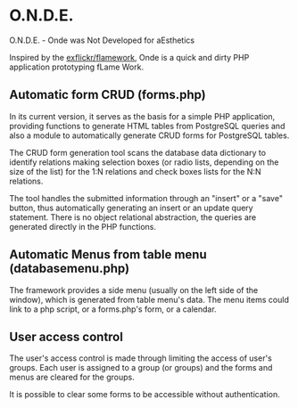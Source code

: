 # O.N.D.E.

O.N.D.E. - Onde was Not Developed for aEsthetics

Inspired by the [exflickr/flamework](https://github.com/exflickr/flamework), 
Onde is a quick and dirty PHP application prototyping fLame Work.

## Automatic form CRUD (forms.php)

In its current version, it serves as the basis for a simple PHP application,
providing functions to generate HTML tables from PostgreSQL queries and also a
module to automatically generate CRUD forms for PostgreSQL tables.

The CRUD form generation tool scans the database data dictionary to
identify relations making selection boxes (or radio lists, depending on the
size of the list) for the 1:N relations and check boxes lists for the
N:N relations.

The tool handles the submitted information through an "insert" or a "save" button,
thus automatically generating an insert or an update query statement.
There is no object relational abstraction, the queries are generated directly
in the PHP functions. 

## Automatic Menus from table menu (databasemenu.php)

The framework provides a side menu (usually on the left side of the window),
which is generated from table menu's data. The menu items could link
to a php script, or a forms.php's form, or a calendar.

## User access control

The user's access control is made through limiting the access of
user's groups. Each user is assigned to a group (or groups) and the
forms and menus are cleared for the groups.

It is possible to clear some forms to be accessible without authentication.
